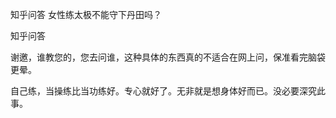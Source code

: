  
 知乎问答 女性练太极不能守下丹田吗？ 
 
 
 
 
 
 知乎问答 
 
 

 

 谢邀，谁教您的，您去问谁，这种具体的东西真的不适合在网上问，保准看完脑袋更晕。

 

 自己练，当操练比当功练好。专心就好了。无非就是想身体好而已。没必要深究此事。 
